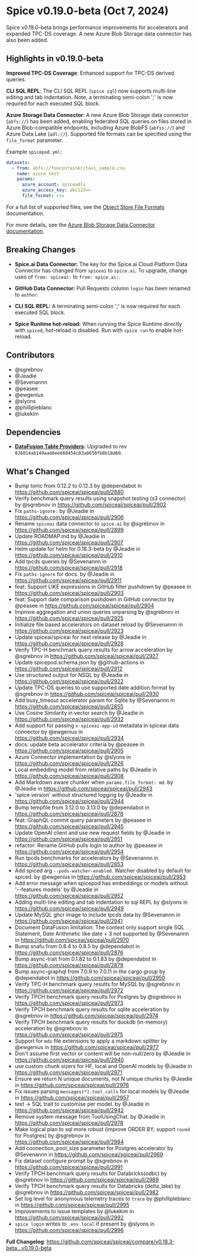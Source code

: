 # Spice v0.19.0-beta (Oct 7, 2024)

Spice v0.19.0-beta brings performance improvements for accelerators and expanded TPC-DS coverage. A new Azure Blob Storage data connector has also been added.

## Highlights in v0.19.0-beta

**Improved TPC-DS Coverage**: Enhanced support for TPC-DS derived queries.

**CLI SQL REPL**: The CLI SQL REPL (`spice sql`) now supports multi-line editing and tab indentation. Note, a terminating semi-colon ';' is now required for each executed SQL block.

**Azure Storage Data Connector**: A new Azure Blob Storage data connector (`abfs://`) has been added, enabling federated SQL queries on files stored in Azure Blob-compatible endpoints, including Azure BlobFS (`abfss://`) and Azure Data Lake (`adl://`). Supported file formats can be specified using the `file_format` parameter.

Example `spicepod.yml`:

```yaml
datasets:
  - from: abfs://foocontainer/taxi_sample.csv
    name: azure_test
    params:
      azure_account: spiceadls
      azure_access_key: abc123==
      file_format: csv
```

For a full list of supported files, see the [Object Store File Formats](/components/data-connectors/index.md#object-store-file-formats) documentation.

For more details, see the [Azure Blob Storage Data Connector documentation](https://docs.spiceai.org/components/data-connectors/github).

## Breaking Changes

- **Spice.ai Data Connector:** The key for the Spice.ai Cloud Platform Data Connector has changed from `spiceai` to `spice.ai`. To upgrade, change uses of `from: spiceai:` to `from: spice.ai:`.

- **GitHub Data Connector:** Pull Requests column `login` has been renamed to `author`.

- **CLI SQL REPL:** A terminating semi-colon ';' is now required for each executed SQL block.

- **Spice Runtime hot-reload:** When running the Spice Runtime directly with `spiced`, hot-reload is disabled. Run with `spice run` to enable hot-reload.

## Contributors

- @sgrebnov
- @Jeadie
- @Sevenannn
- @peasee
- @ewgenius
- @slyons
- @phillipleblanc
- @lukekim

## Dependencies

- **[DataFusion Table Providers](<(https://github.com/datafusion-contrib/datafusion-table-providers)>):** Upgraded to rev `826814ab149aad8ee668454c83a0650fb8b18d60`.

## What's Changed
* Bump tonic from 0.12.2 to 0.12.3 by @dependabot in https://github.com/spiceai/spiceai/pull/2880
* Verify benchmark query results using snapshot testing (s3 connector) by @sgrebnov in https://github.com/spiceai/spiceai/pull/2902
* Fix `paths-ignore:` by @Jeadie in https://github.com/spiceai/spiceai/pull/2906
* Rename `spiceai` data connector to `spice.ai` by @sgrebnov in https://github.com/spiceai/spiceai/pull/2899
* Update ROADMAP.md by @Jeadie in https://github.com/spiceai/spiceai/pull/2907
* Helm update for helm for 0.18.3-beta by @Jeadie in https://github.com/spiceai/spiceai/pull/2910
* Add tpcds queries by @Sevenannn in https://github.com/spiceai/spiceai/pull/2918
* Fix `paths-ignore` for docs. by @Jeadie in https://github.com/spiceai/spiceai/pull/2911
* feat: Support LIKE expressions in GitHub filter pushdown by @peasee in https://github.com/spiceai/spiceai/pull/2903
* feat: Support date comparison pushdown in GitHub connector by @peasee in https://github.com/spiceai/spiceai/pull/2904
* Improve aggregation and union queries unparsing by @sgrebnov in https://github.com/spiceai/spiceai/pull/2925
* Initialize file based accelerators on dataset reload by @Sevenannn in https://github.com/spiceai/spiceai/pull/2923
* Update spiceai/spiceai for next release by @Jeadie in https://github.com/spiceai/spiceai/pull/2928
* Verify TPC-H benchmark query results for arrow acceleration by @sgrebnov in https://github.com/spiceai/spiceai/pull/2927
* Update spicepod.schema.json by @github-actions in https://github.com/spiceai/spiceai/pull/2912
* Use structured output for NSQL by @Jeadie in https://github.com/spiceai/spiceai/pull/2922
* Update TPC-DS queries to use supported date addition format by @sgrebnov in https://github.com/spiceai/spiceai/pull/2930
* Add busy_timeout accelerator param for Sqlite by @Sevenannn in https://github.com/spiceai/spiceai/pull/2855
* Use Cosine Similarity in vector search by @Jeadie in https://github.com/spiceai/spiceai/pull/2932
* Add support for passing `x-spiceai-app-id` metadata in spiceai data connector by @ewgenius in https://github.com/spiceai/spiceai/pull/2934
* docs: update beta accelerator criteria by @peasee in https://github.com/spiceai/spiceai/pull/2905
* Azure Connector implementation by @slyons in https://github.com/spiceai/spiceai/pull/2926
* Local embedding model from relative paths by @Jeadie in https://github.com/spiceai/spiceai/pull/2908
* Add Markdown aware chunker when `params.file_format: md`. by @Jeadie in https://github.com/spiceai/spiceai/pull/2943
* 'spice version' without structured logging by @Jeadie in https://github.com/spiceai/spiceai/pull/2944
* Bump tempfile from 3.12.0 to 3.13.0 by @dependabot in https://github.com/spiceai/spiceai/pull/2878
* feat: GraphQL commit query parameters by @peasee in https://github.com/spiceai/spiceai/pull/2945
* Update OpenAI client and use new request fields by @Jeadie in https://github.com/spiceai/spiceai/pull/2951
* refactor: Rename GitHub pulls login to author by @peasee in https://github.com/spiceai/spiceai/pull/2954
* Run tpcds benchmarks for accelerators by @Sevenannn in https://github.com/spiceai/spiceai/pull/2853
* Add spiced arg `--pods-watcher-enabled`. Watcher disabled by default for spiced. by @ewgenius in https://github.com/spiceai/spiceai/pull/2953
* Add error message when spicepod has embeddings or models without '--features models' by @Jeadie in https://github.com/spiceai/spiceai/pull/2952
* Adding multi-line editing and tab indentation to sql REPL by @slyons in https://github.com/spiceai/spiceai/pull/2949
* Update MySQL ghcr image to include tpcds data by @Sevenannn in https://github.com/spiceai/spiceai/pull/2941
* Document DataFusion limitation: The context only support single SQL Statement, Date Arithmetic like date + 3 not supported by @Sevenannn in https://github.com/spiceai/spiceai/pull/2970
* Bump snafu from 0.8.4 to 0.8.5 by @dependabot in https://github.com/spiceai/spiceai/pull/2876
* Bump async-trait from 0.1.82 to 0.1.83 by @dependabot in https://github.com/spiceai/spiceai/pull/2879
* Bump async-graphql from 7.0.9 to 7.0.11 in the cargo group by @dependabot in https://github.com/spiceai/spiceai/pull/2950
* Verify TPC-H benchmark query results for MySQL by @sgrebnov in https://github.com/spiceai/spiceai/pull/2972
* Verify TPCH benchmark query results for Postgres by @sgrebnov in https://github.com/spiceai/spiceai/pull/2973
* Verify TPCH benchmark query results for sqlite acceleration by @sgrebnov in https://github.com/spiceai/spiceai/pull/2974
* Verify TPCH benchmark query results for duckdb (in-memory) acceleration by @sgrebnov in https://github.com/spiceai/spiceai/pull/2975
* Support for `mdx` file extensions to apply a markdown splitter by @ewgenius in https://github.com/spiceai/spiceai/pull/2977
* Don't assume first vector or content will be non-null/zero by @Jeadie in https://github.com/spiceai/spiceai/pull/2940
* use custom chunk sizers for HF, local and OpenAI models by @Jeadie in https://github.com/spiceai/spiceai/pull/2971
* Ensure we return N unique documents, not N unique chunks by @Jeadie in https://github.com/spiceai/spiceai/pull/2976
* Fix issues parsing `messages[*].tool_calls` for local models by @Jeadie in https://github.com/spiceai/spiceai/pull/2957
* text -> SQL trait to customise per model. by @Jeadie in https://github.com/spiceai/spiceai/pull/2942
* Remove system message from ToolUsingChat. by @Jeadie in https://github.com/spiceai/spiceai/pull/2978
* Make logical plan to sql more robust (improve ORDER BY; support `round` for Postgres) by @sgrebnov in https://github.com/spiceai/spiceai/pull/2984
* Add connection_pool_size parameter for Postgres accelerator by @Sevenannn in https://github.com/spiceai/spiceai/pull/2969
* Fix dataset configure prompt by @sgrebnov in https://github.com/spiceai/spiceai/pull/2991
* Verify TPCH benchmark query results for Databricks(odbc) by @sgrebnov in https://github.com/spiceai/spiceai/pull/2989
* Verify TPCH benchmark query results for Databricks (delta_lake) by @sgrebnov in https://github.com/spiceai/spiceai/pull/2982
* Set log level for anonymous telemetry traces to `trace` by @phillipleblanc in https://github.com/spiceai/spiceai/pull/2995
* Improvements to issue templates by @lukekim in https://github.com/spiceai/spiceai/pull/2992
* `spice login` writes to `.env.local` if present by @slyons in https://github.com/spiceai/spiceai/pull/2996

**Full Changelog**: <https://github.com/spiceai/spiceai/compare/v0.18.3-beta...v0.19.0-beta>
